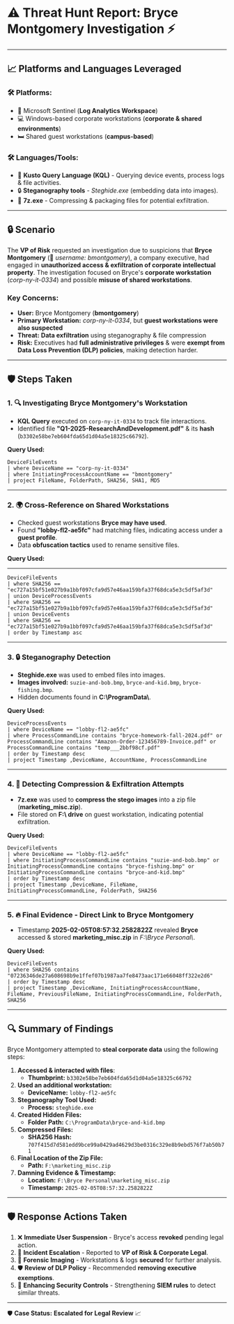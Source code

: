 # ⚠️ **Threat Hunt Report: Bryce Montgomery Investigation** ⚡️

---

## 📈 **Platforms and Languages Leveraged**
### 🛠️ **Platforms:**
- 📂 Microsoft Sentinel (**Log Analytics Workspace**)
- 💻 Windows-based corporate workstations (**corporate & shared environments**)
- 🛏️ Shared guest workstations (**campus-based**)

### 🛠️ **Languages/Tools:**
- 📄 **Kusto Query Language (KQL)** - Querying device events, process logs & file activities.
- 🔒 **Steganography tools** - *Steghide.exe* (embedding data into images).
- 📁 **7z.exe** - Compressing & packaging files for potential exfiltration.

---

## 🔒 **Scenario**
The **VP of Risk** requested an investigation due to suspicions that **Bryce Montgomery** (🔑 *username: bmontgomery*), a company executive, had engaged in **unauthorized access & exfiltration of corporate intellectual property**. The investigation focused on Bryce's **corporate workstation** (*corp-ny-it-0334*) and possible **misuse of shared workstations**.

### **Key Concerns**:
- **User:** Bryce Montgomery (**bmontgomery**)
- **Primary Workstation:** *corp-ny-it-0334*, but **guest workstations were also suspected**
- **Threat:** **Data exfiltration** using steganography & file compression
- **Risk:** Executives had **full administrative privileges** & were **exempt from Data Loss Prevention (DLP) policies**, making detection harder.

---

## 🛡️ **Steps Taken**

### 1. 🔍 **Investigating Bryce Montgomery's Workstation**
- **KQL Query** executed on `corp-ny-it-0334` to track file interactions.
- Identified file **"Q1-2025-ResearchAndDevelopment.pdf"** & its **hash** (`b3302e58be7eb604fda65d1d04a5e18325c66792`).

**Query Used:**
```kql
DeviceFileEvents
| where DeviceName == "corp-ny-it-0334"
| where InitiatingProcessAccountName == "bmontgomery"
| project FileName, FolderPath, SHA256, SHA1, MD5
```

---

### 2. 🌍 **Cross-Reference on Shared Workstations**
- Checked guest workstations **Bryce may have used**.
- Found **"lobby-fl2-ae5fc"** had matching files, indicating access under a **guest profile**.
- Data **obfuscation tactics** used to rename sensitive files.

**Query Used:**

------

```kql
DeviceFileEvents
| where SHA256 == "ec727a15bf51e027b9a1bbf097cfa9d57e46aa159bfa37f68dca5e3c5df5af3d"
| union DeviceProcessEvents
| where SHA256 == "ec727a15bf51e027b9a1bbf097cfa9d57e46aa159bfa37f68dca5e3c5df5af3d"
| union DeviceEvents
| where SHA256 == "ec727a15bf51e027b9a1bbf097cfa9d57e46aa159bfa37f68dca5e3c5df5af3d"
| order by Timestamp asc
```
---

### 3. 🔒 **Steganography Detection**
- **Steghide.exe** was used to embed files into images.
- **Images involved:** `suzie-and-bob.bmp`, `bryce-and-kid.bmp`, `bryce-fishing.bmp`.
- Hidden documents found in **C:\\ProgramData\\**.

**Query Used:**
```kql
DeviceProcessEvents
| where DeviceName == "lobby-fl2-ae5fc"
| where ProcessCommandLine contains "bryce-homework-fall-2024.pdf" or ProcessCommandLine contains "Amazon-Order-123456789-Invoice.pdf" or ProcessCommandLine contains "temp___2bbf98cf.pdf"
| order by Timestamp desc
| project Timestamp ,DeviceName, AccountName, ProcessCommandLine
```

---

### 4. 📁 **Detecting Compression & Exfiltration Attempts**
- **7z.exe** was used to **compress the stego images** into a zip file (**marketing_misc.zip**).
- File stored on **F:\\ drive** on guest workstation, indicating potential exfiltration.

**Query Used:**
```kql
DeviceFileEvents
| where DeviceName == "lobby-fl2-ae5fc"
| where InitiatingProcessCommandLine contains "suzie-and-bob.bmp" or InitiatingProcessCommandLine contains "bryce-fishing.bmp" or InitiatingProcessCommandLine contains "bryce-and-kid.bmp"
| order by Timestamp desc
| project Timestamp ,DeviceName, FileName, InitiatingProcessCommandLine, FolderPath, SHA256
```

---

### 5. 🔥 **Final Evidence** - Direct Link to Bryce Montgomery
- Timestamp **2025-02-05T08:57:32.2582822Z** revealed **Bryce** accessed & stored **marketing_misc.zip** in *F:\\Bryce Personal\\*.

**Query Used:**
```kql
DeviceFileEvents
| where SHA256 contains "07236346de27a608698b9e1ffef07b1987aa7fe8473aac171e66048ff322e2d6"
| order by Timestamp desc
| project Timestamp ,DeviceName, InitiatingProcessAccountName, FileName, PreviousFileName, InitiatingProcessCommandLine, FolderPath, SHA256
```

---

## 🔍 **Summary of Findings**
Bryce Montgomery attempted to **steal corporate data** using the following steps:
1. **Accessed & interacted with files**:
   - **Thumbprint:** `b3302e58be7eb604fda65d1d04a5e18325c66792`
2. **Used an additional workstation:**
   - **DeviceName:** `lobby-fl2-ae5fc`
3. **Steganography Tool Used:**
   - **Process:** `steghide.exe`
4. **Created Hidden Files:**
   - **Folder Path:** `C:\ProgramData\bryce-and-kid.bmp`
5. **Compressed Files:**
   - **SHA256 Hash:** `707f415d7d581edd9bce99a0429ad4629d3be0316c329e8b9ebd576f7ab50b71`
6. **Final Location of the Zip File:**
   - **Path:** `F:\marketing_misc.zip`
7. **Damning Evidence & Timestamp:**
   - **Location:** `F:\Bryce Personal\marketing_misc.zip`
   - **Timestamp:** `2025-02-05T08:57:32.2582822Z`

---

## 🛡️ **Response Actions Taken**
1. ❌ **Immediate User Suspension** - Bryce's access **revoked** pending legal action.
2. 🔴 **Incident Escalation** - Reported to **VP of Risk & Corporate Legal**.
3. 🔮 **Forensic Imaging** - Workstations & logs **secured** for further analysis.
4. 🛡️ **Review of DLP Policy** - Recommended **removing executive exemptions**.
5. 🔧 **Enhancing Security Controls** - Strengthening **SIEM rules** to detect similar threats.

---

🛡️ **Case Status:** **Escalated for Legal Review** 📈

